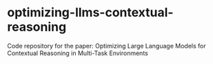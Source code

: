# optimizing-llms-contextual-reasoning
Code repository for the paper: Optimizing Large Language Models for Contextual Reasoning in Multi-Task Environments
